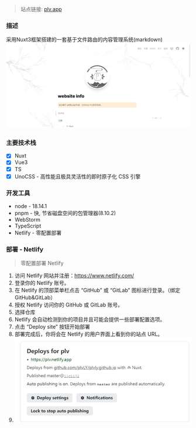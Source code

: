 >站点链接: <a href='https://plv.netlify.app/' target="_blank">plv.app</a>
### 描述
采用Nuxt3框架搭建的一套基于文件路由的内容管理系统(markdown)
![img.png](assets/img/home.png)

### 主要技术栈
- [x] Nuxt
- [x] Vue3
- [x] TS
- [x] UnoCSS - 高性能且极具灵活性的即时原子化 CSS 引擎

### 开发工具
- node - 18.14.1
- pnpm - 快, 节省磁盘空间的包管理器(8.10.2)
- WebStorm
- TypeScript
- Netlify - 零配置部署

### 部署 - Netlify
> 零配置部署 Netlify
1. 访问 Netlify 网站并注册：https://www.netlify.com/
2. 登录你的 Netlify 账号。
3. 在 Netlify 的顶部菜单栏点击 “GitHub” 或 “GitLab” 图标进行登录。（绑定GitHub&GitLab）
4. 授权 Netlify 访问你的 GitHub 或 GitLab 账号。
5. 选择仓库
6. Netlify 会自动检测到你的项目并且可能会提供一些部署配置选项。
7. 点击 “Deploy site” 按钮开始部署
8. 部署完成后，你将会在 Netlify 的用户界面上看到你的站点 URL。
9. ![img.png](assets/img/img.png)